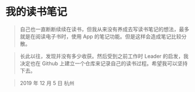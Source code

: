 # 我的读书笔记

> 自己也一直断断续续在读书，但我从来没有养成去写读书笔记的想法，最多就是在阅读电子书时，使用 App 的笔记功能。但是这样会造成笔记比较分散。

> 长此以往，发现并没有多少收获。然后受到之前工作时 Leader 的启发，我决定也在 Github 上建立一个仓库来记录自己的读书过程。希望我可以坚持下去。

> 2019 年 12 月 5 日 杭州
